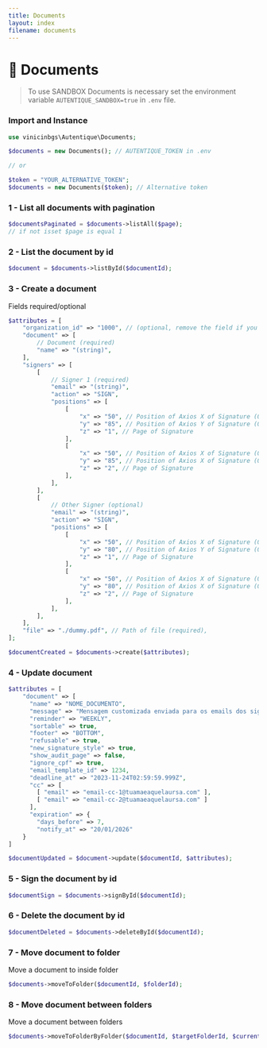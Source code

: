 ```yaml
---
title: Documents
layout: index
filename: documents
---
```


# 📄 Documents

> To use SANDBOX Documents is necessary set the environment variable 
> `AUTENTIQUE_SANDBOX=true` in `.env` file.

### Import and Instance

```php
use vinicinbgs\Autentique\Documents;

$documents = new Documents(); // AUTENTIQUE_TOKEN in .env

// or

$token = "YOUR_ALTERNATIVE_TOKEN";
$documents = new Documents($token); // Alternative token
```

### 1 - List all documents with pagination

```php
$documentsPaginated = $documents->listAll($page);
// if not isset $page is equal 1
```

### 2 - List the document by id

```php
$document = $documents->listById($documentId);
```

### 3 - Create a document

Fields required/optional

```php
$attributes = [
    "organization_id" => "1000", // (optional, remove the field if you not using)
    "document" => [
        // Document (required)
        "name" => "(string)",
    ],
    "signers" => [
        [
            // Signer 1 (required)
            "email" => "(string)",
            "action" => "SIGN",
            "positions" => [
                [
                    "x" => "50", // Position of Axios X of Signature (0 a 100)
                    "y" => "85", // Position of Axios Y of Signature (0 a 100)
                    "z" => "1", // Page of Signature
                ],
                [
                    "x" => "50", // Position of Axios X of Signature (0 a 100)
                    "y" => "85", // Position of Axios X of Signature (0 a 100)
                    "z" => "2", // Page of Signature
                ],
            ],
        ],
        [
            // Other Signer (optional)
            "email" => "(string)",
            "action" => "SIGN",
            "positions" => [
                [
                    "x" => "50", // Position of Axios X of Signature (0 a 100)
                    "y" => "80", // Position of Axios Y of Signature (0 a 100)
                    "z" => "1", // Page of Signature
                ],
                [
                    "x" => "50", // Position of Axios X of Signature (0 a 100)
                    "y" => "80", // Position of Axios X of Signature (0 a 100)
                    "z" => "2", // Page of Signature
                ],
            ],
        ],
    ],
    "file" => "./dummy.pdf", // Path of file (required),
];

$documentCreated = $documents->create($attributes);
```

### 4 - Update document

```php
$attributes = [
    "document" => [
      "name" => "NOME_DOCUMENTO",
      "message" => "Mensagem customizada enviada para os emails dos signatários",
      "reminder" => "WEEKLY",
      "sortable" => true,
      "footer" => "BOTTOM",
      "refusable" => true,
      "new_signature_style" => true,
      "show_audit_page" => false,
      "ignore_cpf" => true,
      "email_template_id" => 1234,
      "deadline_at" => "2023-11-24T02:59:59.999Z",
      "cc" => [
        [ "email" => "email-cc-1@tuamaeaquelaursa.com" ],
        [ "email" => "email-cc-2@tuamaeaquelaursa.com" ]
      ],
      "expiration" => {
        "days_before" => 7,
        "notify_at" => "20/01/2026"
    }
]

$documentUpdated = $document->update($documentId, $attributes);
```

### 5 - Sign the document by id

```php
$documentSign = $documents->signById($documentId);
```

### 6 - Delete the document by id

```php
$documentDeleted = $documents->deleteById($documentId);
```

### 7 - Move document to folder

Move a document to inside folder

```php
$documents->moveToFolder($documentId, $folderId);
```

### 8 - Move document between folders

Move a document between folders

```php
$documents->moveToFolderByFolder($documentId, $targetFolderId, $currentFolderId);
```